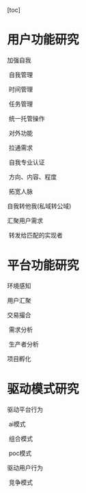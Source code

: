 [toc]

# 用户功能研究

加强自我

​	自我管理

​		时间管理

​		任务管理

​	统一托管操作

​	对外功能

​		拉通需求

​	自我专业认证

​		方向、内容、程度

​	拓宽人脉

自我转他我(私域转公域)

汇聚用户需求

​	转发给匹配的实现者

# 平台功能研究

环境感知

用户汇聚

交易撮合

​	需求分析

​	生产者分析

项目孵化



# 驱动模式研究

驱动平台行为

​	ai模式

​	组合模式

​	poc模式

驱动用户行为

​	竞争模式

